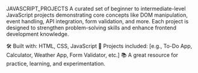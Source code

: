 JAVASCRIPT_PROJECTS
A curated set of beginner to intermediate-level JavaScript projects demonstrating core concepts like DOM manipulation, event handling, API integration, form validation, and more. Each project is designed to strengthen problem-solving skills and enhance frontend development knowledge.

🛠️ Built with: HTML, CSS, JavaScript
🎯 Projects included: [e.g., To-Do App, Calculator, Weather App, Form Validator, etc.]
📚 A great resource for practice, learning, and experimentation.
